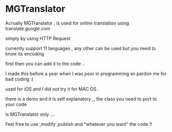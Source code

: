 MGTranslator
==========

Acrually MGTranslator , is used for online translation using translate.google.com

simply by using HTTP Request 

currently support 11 languages , any other can be used but you need to know its encoding 

first then you can add it to the code ..

I made this before a year when I was poor in programming so pardon me for bad coding :)

used for iOS and I did not try it for MAC OS .


there is a demo and it is self explanatory ,, the class you need to port to your code

is MGTranslator only  ...

Feel free to use ,modify ,publish and "whatever you want" the code !!

